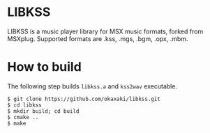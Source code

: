 # LIBKSS

LIBKSS is a music player library for MSX music formats, forked from MSXplug.
Supported formats are .kss, .mgs, .bgm, .opx, .mbm.

# How to build

The following step builds `libkss.a` and `kss2wav` executable.

```
$ git clone https://github.com/okaxaki/libkss.git
$ cd libkss
$ mkdir build; cd build
$ cmake ..
$ make
```
